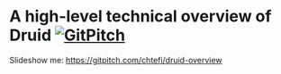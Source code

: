 # A high-level technical overview of Druid [![GitPitch](https://gitpitch.com/assets/badge.svg)](https://gitpitch.com/chtefi/druid-overview/master)

Slideshow me: https://gitpitch.com/chtefi/druid-overview

